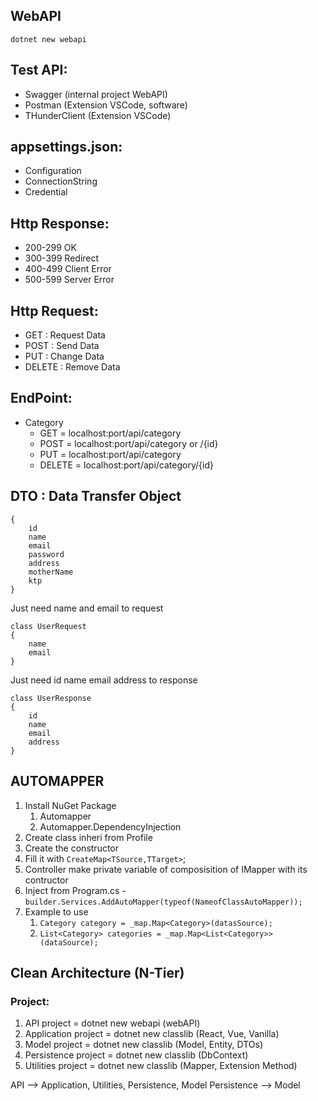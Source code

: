 ## WebAPI
`dotnet new webapi`

## Test API:
- Swagger (internal project WebAPI)
- Postman (Extension VSCode, software)
- THunderClient (Extension VSCode)

## appsettings.json:
- Configuration
- ConnectionString
- Credential

## Http Response:
- 200-299 OK
- 300-399 Redirect
- 400-499 Client Error
- 500-599 Server Error

## Http Request:
- GET   : Request Data
- POST  : Send Data
- PUT   : Change Data
- DELETE    : Remove Data

## EndPoint:
- Category
    - GET       = localhost:port/api/category
    - POST      = localhost:port/api/category or /{id}
    - PUT       = localhost:port/api/category
    - DELETE    = localhost:port/api/category/{id}

## DTO : Data Transfer Object
```class User
{
    id
    name
    email
    password
    address
    motherName
    ktp
}
```
Just need name and email to request
```
class UserRequest
{
    name
    email
}
```
Just need id name email address to response
```
class UserResponse
{
    id
    name
    email
    address
}
```

## AUTOMAPPER
1. Install NuGet Package
    1. Automapper
    2. Automapper.DependencyInjection
2. Create class inheri from Profile
3. Create the constructor
4. Fill it with `CreateMap<TSource,TTarget>`;
5. Controller make private variable of composisition of IMapper with its contructor
6. Inject from Program.cs - `builder.Services.AddAutoMapper(typeof(NameofClassAutoMapper));`
7. Example to use
    1. `Category category = _map.Map<Category>(datasSource);`
    2. `List<Category> categories = _map.Map<List<Category>>(dataSource);`

## Clean Architecture (N-Tier)
### Project:
1. API project = dotnet new webapi (webAPI)
2. Application project = dotnet new classlib (React, Vue, Vanilla)
3. Model project = dotnet new classlib (Model, Entity, DTOs)
4. Persistence project = dotnet new classlib (DbContext)
5. Utilities project = dotnet new classlib (Mapper, Extension Method)

API --> Application, Utilities, Persistence, Model
Persistence --> Model